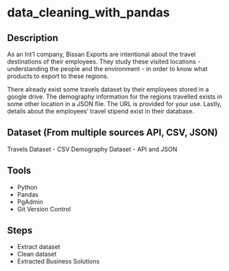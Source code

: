 # data_cleaning_with_pandas


## Description

As an Int’l company, Bissan Exports are intentional
about the travel destinations of their employees.
They study these visited locations - understanding
the people and the environment - in order to know
what products to export to these regions.

There already exist some travels dataset by their
employees stored in a google drive.
The demography information for the regions
travelled exists in some other location in a JSON file.
The URL is provided for your use.
Lastly, details about the employees’ travel stipend
exist in their database.

## Dataset (From multiple sources API, CSV, JSON)

Travels Dataset - CSV
Demography Dataset - API and JSON


## Tools
- Python
- Pandas
- PgAdmin
- Git Version Control 

## Steps
- Extract dataset
- Clean dataset
- Extracted Business Solutions